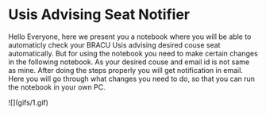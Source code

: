 # Usis Advising Seat Notifier
<p>Hello Everyone, here we present you a notebook where you will be able to automaticly check your BRACU Usis advising desired couse seat automatically. But for using the notebook you need to make certain changes in the following notebook. As your desired couse and email id is not same as mine. After doing the steps properly you will get notification in email. Here you will go through what changes you need to do, so that you can run the notebook in your own PC.</p>
![](gifs/1.gif)
